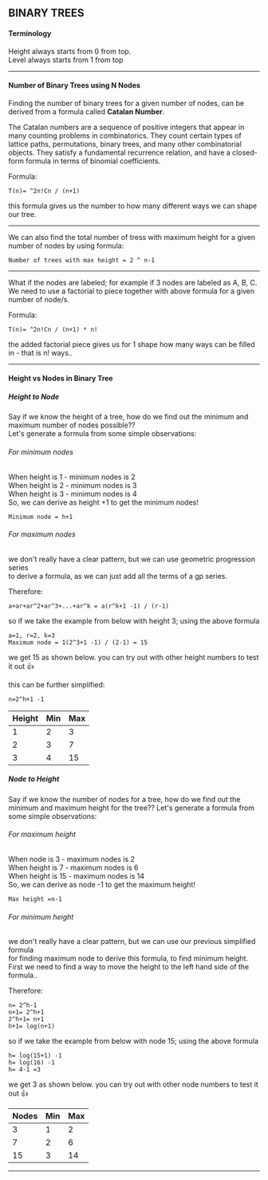 BINARY TREES
--
#### Terminology

Height always starts from 0 from top.  
Level always starts from 1 from top

---

#### Number of Binary Trees using N Nodes

Finding the number of binary trees for a given number of nodes, can be derived from a formula called **Catalan Number**.

The Catalan numbers are a sequence of positive integers that appear in many counting problems in combinatorics. 
They count certain types of lattice paths, permutations, binary trees, and many other combinatorial objects. 
They satisfy a fundamental recurrence relation, and have a closed-form formula in terms of binomial coefficients.  

Formula:
    
    T(n)= ^2n!Cn / (n+1)
this formula gives us the number to how many different ways we can shape our tree.

---
We can also find the total number of tress with maximum height for a given number of nodes by using formula:

    Number of trees with max height = 2 ^ n-1
---

What if the nodes are labeled; for example if 3 nodes are labeled as A, B, C.  
We need to use a factorial to piece together with above formula for a given number of node/s. 

Formula:

    T(n)= ^2n!Cn / (n+1) * n!
the added factorial piece gives us for 1 shape how many ways can be filled in - that is n! ways.. 

---

#### Height vs Nodes in Binary Tree

##### Height to Node

Say if we know the height of a tree, how do we find out the minimum and maximum number of nodes possible??  
Let's generate a formula from some simple observations:  

###### For minimum nodes

When height is 1 - minimum nodes is 2  
When height is 2 - minimum nodes is 3  
When height is 3 - minimum nodes is 4  
So, we can derive as height +1 to get the minimum nodes!

    Minimum node = h+1

###### For maximum nodes
we don't really have a clear pattern, but we can use geometric progression series   
to derive a formula, as we can just add all the terms of a gp series.  

Therefore:
    
    a+ar+ar^2+ar^3+...+ar^k = a(r^k+1 -1) / (r-1)
so if we take the example from below with height 3; using the above formula

    a=1, r=2, k=3
    Maximum node = 1(2^3+1 -1) / (2-1) = 15
we get 15 as shown below. you can try out with other height numbers to test it out :+1:

this can be further simplified:

    n=2^h+1 -1

|Height |Min    |Max    |
|-------|-------|-------|
|   1   |   2   | 3     |
|   2   |   3   | 7     |
|   3   |   4   | 15    |


##### Node to Height

Say if we know the number of nodes for a tree, how do we find out the minimum and maximum height for the tree??
Let's generate a formula from some simple observations:  

###### For maximum height

When node is 3 - maximum nodes is 2  
When height is 7 - maximum nodes is 6  
When height is 15 - maximum nodes is 14  
So, we can derive as node -1 to get the maximum height!

    Max height =n-1

###### For minimum height
we don't really have a clear pattern, but we can use our previous simplified formula  
for finding maximum node to derive this formula, to find minimum height.  
First we need to find a way to move the height to the left hand side of the formula..  

Therefore:
    
    n= 2^h-1
    n+1= 2^h+1
    2^h+1= n+1
    h+1= log(n+1)
so if we take the example from below with node 15; using the above formula

    h= log(15+1) -1
    h= log(16) -1
    h= 4-1 =3
we get 3 as shown below. you can try out with other node numbers to test it out :+1:

|Nodes |Min   |Max    |
|------|------|-------|
|   3  |   1  | 2     |
|   7  |   2  | 6     |
|   15 |   3  | 14    |


---






